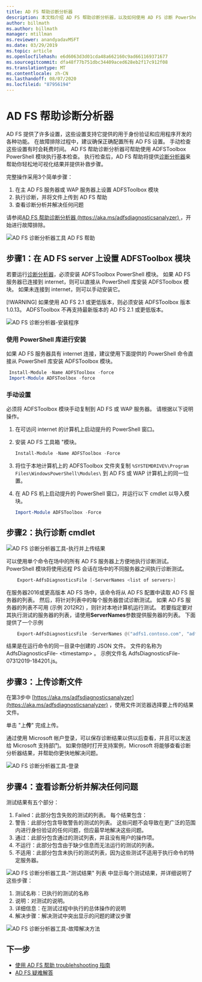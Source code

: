 ```yaml
---
title: AD FS 帮助诊断分析器
description: 本文档介绍 AD FS 帮助诊断分析器，以及如何使用 AD FS 诊断 PowerShell 模块执行基本检查。
author: billmath
ms.author: billmath
manager: mtillman
ms.reviewer: anandyadavMSFT
ms.date: 03/29/2019
ms.topic: article
ms.openlocfilehash: e6d6063d3d01cda48a662160c9ad661169371677
ms.sourcegitcommit: dfa48f77b751dbc34409aced628eb2f17c912f08
ms.translationtype: MT
ms.contentlocale: zh-CN
ms.lasthandoff: 08/07/2020
ms.locfileid: "87956194"
---
```

# <a name="ad-fs-help-diagnostics-analyzer"></a>AD FS 帮助诊断分析器

AD FS 提供了许多设置，这些设置支持它提供的用于身份验证和应用程序开发的各种功能。 在故障排除过程中，建议确保正确配置所有 AD FS 设置。 手动检查这些设置有时会耗费时间。 AD FS 帮助诊断分析器可帮助使用 ADFSToolbox PowerShell 模块执行基本检查。 执行检查后，AD FS 帮助将提供[诊断分析器](https://aka.ms/adfsdiagnosticsanalyzer)来帮助你轻松地可视化结果并提供补救步骤。

完整操作采用3个简单步骤：

1. 在主 AD FS 服务器或 WAP 服务器上设置 ADFSToolbox 模块
2. 执行诊断，并将文件上传到 AD FS 帮助
3. 查看诊断分析并解决任何问题

请参阅[AD FS 帮助诊断分析器 (https://aka.ms/adfsdiagnosticsanalyzer) ](https://aka.ms/adfsdiagnosticsanalyzer) ，开始进行故障排除。

![AD FS 诊断分析器工具 AD FS 帮助](media/ad-fs-diagonostics-analyzer/home.png)

## <a name="step-1-setup-the-adfstoolbox-module-on-ad-fs-server"></a>步骤1：在 AD FS server 上设置 ADFSToolbox 模块

若要运行[诊断分析器](https://aka.ms/adfsdiagnosticsanalyzer)，必须安装 ADFSToolbox PowerShell 模块。 如果 AD FS 服务器已连接到 internet，则可以直接从 PowerShell 库安装 ADFSToolbox 模块。 如果未连接到 internet，则可以手动安装它。

[!WARNING]
如果使用 AD FS 2.1 或更低版本，则必须安装 ADFSToolbox 版本1.0.13。 ADFSToolbox 不再支持最新版本的 AD FS 2.1 或更低版本。

![AD FS 诊断分析器-安装程序](media/ad-fs-diagonostics-analyzer/step1_v2.png)

### <a name="setup-using-powershell-gallery"></a>使用 PowerShell 库进行安装

如果 AD FS 服务器具有 internet 连接，建议使用下面提供的 PowerShell 命令直接从 PowerShell 库安装 ADFSToolbox 模块。

   ```powershell
    Install-Module -Name ADFSToolbox -force
    Import-Module ADFSToolbox -force
   ```

### <a name="setup-manually"></a>手动设置

必须将 ADFSToolbox 模块手动复制到 AD FS 或 WAP 服务器。 请根据以下说明操作。

1. 在可访问 internet 的计算机上启动提升的 PowerShell 窗口。
2. 安装 AD FS 工具箱 "模块。

    ```powershell
    Install-Module -Name ADFSToolbox -Force
    ```
3. 将位于本地计算机上的 ADFSToolbox 文件夹复制 `%SYSTEMDRIVE%\Program Files\WindowsPowerShell\Modules\` 到 AD FS 或 WAP 计算机上的同一位置。

4. 在 AD FS 机上启动提升的 PowerShell 窗口，并运行以下 cmdlet 以导入模块。

    ```powershell
    Import-Module ADFSToolbox -Force
    ```

## <a name="step-2-execute-the-diagnostics-cmdlet"></a>步骤2：执行诊断 cmdlet

![AD FS 诊断分析器工具-执行并上传结果](media/ad-fs-diagonostics-analyzer/step2_v2.png)

可以使用单个命令在场中的所有 AD FS 服务器上方便地执行诊断测试。 PowerShell 模块将使用远程 PS 会话在场中的不同服务器之间执行诊断测试。

```powershell
    Export-AdfsDiagnosticsFile [-ServerNames <list of servers>]
```

在服务器2016或更高版本 AD FS 场中，该命令将从 AD FS 配置中读取 AD FS 服务器的列表。 然后，将针对列表中的每个服务器尝试诊断测试。 如果 AD FS 服务器的列表不可用 (示例 2012R2) ，则针对本地计算机运行测试。 若要指定要对其执行测试的服务器的列表，请使用**ServerNames**参数提供服务器的列表。 下面提供了一个示例

```powershell
    Export-AdfsDiagnosticsFile -ServerNames @("adfs1.contoso.com", "adfs2.contoso.com")
```

结果是在运行命令的同一目录中创建的 JSON 文件。 文件的名称为 AdfsDiagnosticsFile- \<timestamp\> 。 示例文件名 AdfsDiagnosticsFile-07312019-184201.js。

## <a name="step-3-upload-the-diagnostics-file"></a>步骤3：上传诊断文件

在第3步中 [https://aka.ms/adfsdiagnosticsanalyzer](https://aka.ms/adfsdiagnosticsanalyzer) ，使用文件浏览器选择要上传的结果文件。

单击 "上**传**" 完成上传。

通过使用 Microsoft 帐户登录，可以保存诊断结果以供以后查看，并且可以发送给 Microsoft 支持部门。 如果你随时打开支持案例，Microsoft 将能够查看诊断分析器结果，并帮助你更快地解决问题。

![AD FS 诊断分析器工具-登录](media/ad-fs-diagonostics-analyzer/sign_in_step.png)

## <a name="step-4-view-diagnostics-analysis-and-resolve-any-issues"></a>步骤4：查看诊断分析并解决任何问题

测试结果有五个部分：

1. Failed：此部分包含失败的测试的列表。 每个结果包含：
2. 警告：此部分包含导致警告的测试的列表。 这些问题不会导致在更广泛的范围内进行身份验证的任何问题，但应最早地解决这些问题。
3. 通过：此部分包含通过的测试列表，并且没有用户的操作项。
4. 不运行：此部分包含由于缺少信息而无法运行的测试的列表。
5. 不适用：此部分包含未执行的测试列表，因为这些测试不适用于执行命令的特定服务器。

![AD FS 诊断分析器工具-"测试结果" 列表 ](media/ad-fs-diagonostics-analyzer/step3a_v3.png) 中显示每个测试结果，并详细说明了这些步骤：

1. 测试名称：已执行的测试的名称
2. 说明：对测试的说明。
3. 详细信息：在测试过程中执行的总体操作的说明
4. 解决步骤：解决测试中突出显示的问题的建议步骤

![AD FS 诊断分析器工具-故障解决方法](media/ad-fs-diagonostics-analyzer/step3b_v3.png)

## <a name="next"></a>下一步

- [使用 AD FS 帮助 troublehshooting 指南](https://aka.ms/adfshelp/troubleshooting )
- [AD FS 疑难解答](ad-fs-tshoot-overview.md)

